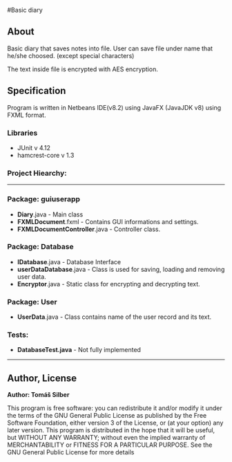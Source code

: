 #Basic diary

<h2>About</h2>
<p>Basic diary that saves notes into file. User can save file under name that he/she choosed. (except special characters)</p>
<p>The text inside file is encrypted with AES encryption.</p>

<h2>Specification</h2>
<p>Program is written in Netbeans IDE(v8.2) using JavaFX (JavaJDK v8) using FXML format.</p>

<h3>Libraries</h3>
<ul>
  <li>JUnit v 4.12</li>
  <li>hamcrest-core v 1.3</li>
</ul>

<h3>Project Hiearchy:</h3>

<hr>

<h3>Package: guiuserapp</h3>
<ul>
  <li><b>Diary</b>.java - Main class</li>
  <li><b>FXMLDocument</b>.fxml - Contains GUI informations and settings.</li>
  <li><b>FXMLDocumentController</b>.java - Controller class.</li>
</ul>

<h3>Package: Database</h3>
<ul>
<li><b>IDatabase</b>.java - Database Interface</li>
  <li><b>userDataDatabase</b>.java - Class is used for saving, loading and removing user data.</li>
  <li><b>Encryptor</b>.java - Static class for encrypting and decrypting text.</li>
</ul>

<h3>Package: User</h3>
<ul>
  <li><b>UserData</b>.java - Class contains name of the user record and its text.</li>
</ul>

<h3>Tests: </h3>

<ul>
  <li><b>DatabaseTest.java</b> - Not fully implemented</li>
</ul>

<hr>

<h2>Author, License</h2>
<p><b>Author: Tomáš Silber</b></p>

<p>This program is free software: you can redistribute it and/or modify
 it under the terms of the GNU General Public License as published by
 the Free Software Foundation, either version 3 of the License, or
 (at your option) any later version.
 This program is distributed in the hope that it will be useful,
 but WITHOUT ANY WARRANTY; without even the implied warranty of
 MERCHANTABILITY or FITNESS FOR A PARTICULAR PURPOSE.  See the
 GNU General Public License for more details
 </p>
